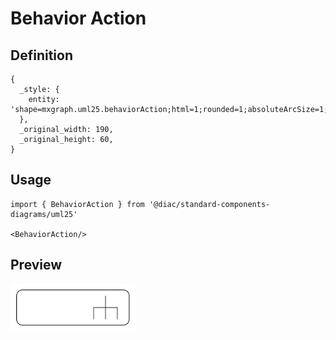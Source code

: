 # Behavior Action

## Definition

```
{
  _style: { 
    entity: 'shape=mxgraph.uml25.behaviorAction;html=1;rounded=1;absoluteArcSize=1;arcSize=10;align=left;spacingLeft=5;whiteSpace=wrap;',
  },
  _original_width: 190,
  _original_height: 60,
}
```

## Usage

```
import { BehaviorAction } from '@diac/standard-components-diagrams/uml25'

<BehaviorAction/>
```

## Preview

<img src="./behavior-action.png" width="200"/>
